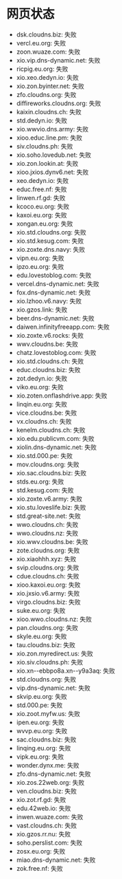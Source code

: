 # 网页状态
- dsk.cloudns.biz: 失败
- vercl.eu.org: 失败
- zoon.wuaze.com: 失败
- xio.vip.dns-dynamic.net: 失败
- ricpig.eu.org: 失败
- xio.xeo.dedyn.io: 失败
- xio.zon.byinter.net: 失败
- zfo.cloudns.org: 失败
- diffireworks.cloudns.org: 失败
- kaixin.cloudns.ch: 失败
- std.dedyn.io: 失败
- xio.wwvio.dns.army: 失败
- xioo.educ.line.pm: 失败
- siv.cloudns.ph: 失败
- xio.soho.lovedub.net: 失败
- xio.zon.lookin.at: 失败
- xioo.jxios.dynv6.net: 失败
- xeo.dedyn.io: 失败
- educ.free.nf: 失败
- linwen.rf.gd: 失败
- kcoco.eu.org: 失败
- kaxoi.eu.org: 失败
- xongan.eu.org: 失败
- xio.std.cloudns.org: 失败
- xio.std.kesug.com: 失败
- xio.zoxte.dns.navy: 失败
- vipn.eu.org: 失败
- ipzo.eu.org: 失败
- edu.lovestoblog.com: 失败
- vercel.dns-dynamic.net: 失败
- fox.dns-dynamic.net: 失败
- xio.lzhoo.v6.navy: 失败
- xio.gzos.link: 失败
- beer.dns-dynamic.net: 失败
- daiwen.infinityfreeapp.com: 失败
- xio.zoxte.v6.rocks: 失败
- wwv.cloudns.be: 失败
- chatz.lovestoblog.com: 失败
- xio.std.cloudns.ch: 失败
- educ.cloudns.biz: 失败
- zot.dedyn.io: 失败
- viko.eu.org: 失败
- xio.zoten.onflashdrive.app: 失败
- linqin.eu.org: 失败
- vice.cloudns.be: 失败
- vx.cloudns.ch: 失败
- kenelm.cloudns.ch: 失败
- xio.edu.publicvm.com: 失败
- xiolin.dns-dynamic.net: 失败
- xio.std.000.pe: 失败
- mov.cloudns.org: 失败
- xio.sac.cloudns.biz: 失败
- stds.eu.org: 失败
- std.kesug.com: 失败
- xio.zoxte.v6.army: 失败
- xio.stu.loveslife.biz: 失败
- std.great-site.net: 失败
- wwo.cloudns.ch: 失败
- wwo.cloudns.nz: 失败
- xio.wwv.cloudns.be: 失败
- zote.cloudns.org: 失败
- xio.xiaohhh.xyz: 失败
- svip.cloudns.org: 失败
- cdue.cloudns.ch: 失败
- xioo.kaxoi.eu.org: 失败
- xio.jxsio.v6.army: 失败
- virgo.cloudns.biz: 失败
- suke.eu.org: 失败
- xioo.wwo.cloudns.nz: 失败
- pan.cloudns.org: 失败
- skyle.eu.org: 失败
- tau.cloudns.biz: 失败
- xio.zon.myredirect.us: 失败
- xio.siv.cloudns.ph: 失败
- xio.xn--ebbpo8a.xn--y9a3aq: 失败
- std.cloudns.org: 失败
- vip.dns-dynamic.net: 失败
- skvip.eu.org: 失败
- std.000.pe: 失败
- xio.zoot.myfw.us: 失败
- ipen.eu.org: 失败
- wvvp.eu.org: 失败
- sac.cloudns.biz: 失败
- linqing.eu.org: 失败
- vipk.eu.org: 失败
- wonder.dynx.me: 失败
- zfo.dns-dynamic.net: 失败
- xio.zos.22web.org: 失败
- ven.cloudns.biz: 失败
- xio.zot.rf.gd: 失败
- edu.42web.io: 失败
- inwen.wuaze.com: 失败
- vast.cloudns.ch: 失败
- xio.gzos.rr.nu: 失败
- soho.perslist.com: 失败
- zosx.eu.org: 失败
- miao.dns-dynamic.net: 失败
- zok.free.nf: 失败
